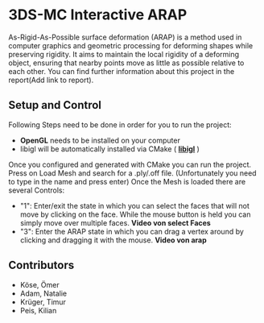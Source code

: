 # 3DS-MC Interactive ARAP
As-Rigid-As-Possible surface deformation (ARAP) is a method used in computer graphics and geometric processing for deforming shapes while preserving rigidity. It aims to maintain the local rigidity of a deforming object, ensuring that nearby points move as little as possible relative to each other.
You can find further information about this project in the report(Add link to report).

## Setup and Control
Following Steps need to be done in order for you to run the project:
- **OpenGL** needs to be installed on your computer
- libigl will be automatically installed via CMake ( **[libigl](https://libigl.github.io/tutorial/)** )

Once you configured and generated with CMake you can run the project.
Press on Load Mesh and search for a .ply/.off file. (Unfortunately you need to type in the name and press enter)
Once the Mesh is loaded there are several Controls:
- "1": Enter/exit the state in which you can select the faces that will not move by clicking on the face. While the mouse button is held you can simply move over multiple faces.
**Video von select Faces**
- "3": Enter the ARAP state in which you can drag a vertex around by clicking and dragging it with the mouse. 
**Video von arap**

## Contributors
- Köse, Ömer
- Adam, Natalie
- Krüger, Timur
- Peis, Kilian